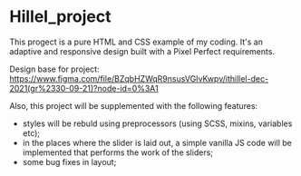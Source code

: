# Hillel_project

This progect is a pure HTML and CSS example of my coding. It's an adaptive and responsive design built with a Pixel Perfect requirements.

Design base for project: https://www.figma.com/file/BZqbHZWqR9nsusVGIvKwpv/ithillel-dec-2021(gr%2330-09-21)?node-id=0%3A1

Also, this project will be supplemented with the following features:
  - styles will be rebuld using preprocessors (using SCSS, mixins, variables etc);
  - in the places where the slider is laid out, a simple vanilla JS code will be implemented that performs the work of the sliders;
  - some bug fixes in layout;
